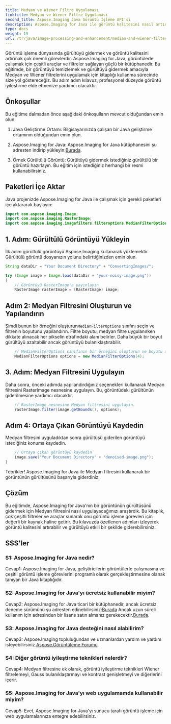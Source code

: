 ```yaml
---
title: Medyan ve Wiener Filtre Uygulaması
linktitle: Medyan ve Wiener Filtre Uygulaması
second_title: Aspose.Imaging Java Görüntü İşleme API'si
description: Aspose.Imaging for Java ile görüntü kalitesini nasıl artıracağınızı öğrenin. Bu adım adım eğitim, görüntü kirliliğini gidermeye yönelik Medyan ve Wiener filtre uygulamalarını kapsar.
type: docs
weight: 19
url: /tr/java/image-processing-and-enhancement/median-and-wiener-filter-application/
---
```

Görüntü işleme dünyasında gürültüyü gidermek ve görüntü kalitesini artırmak çok önemli görevlerdir. Aspose.Imaging for Java, görüntülerle çalışmak için çeşitli araçlar ve filtreler sağlayan güçlü bir kütüphanedir. Bu eğitimde, bir görüntüyü temizlemek ve gürültüyü gidermek amacıyla Medyan ve Wiener filtrelerini uygulamak için kitaplığı kullanma sürecinde size yol göstereceğiz. Bu adım adım kılavuz, profesyonel düzeyde görüntü iyileştirme elde etmenize yardımcı olacaktır.

## Önkoşullar

Bu eğitime dalmadan önce aşağıdaki önkoşulların mevcut olduğundan emin olun:

1. Java Geliştirme Ortamı: Bilgisayarınızda çalışan bir Java geliştirme ortamının olduğundan emin olun.

2. Aspose.Imaging for Java: Aspose.Imaging for Java kütüphanesini şu adresten indirip yükleyin:[Burada](https://releases.aspose.com/imaging/java/).

3. Örnek Gürültülü Görüntü: Gürültüyü gidermek istediğiniz gürültülü bir görüntü hazırlayın. Bu eğitim için istediğiniz herhangi bir resmi kullanabilirsiniz.

## Paketleri İçe Aktar

Java projenizde Aspose.Imaging for Java ile çalışmak için gerekli paketleri içe aktararak başlayın:

```java
import com.aspose.imaging.Image;
import com.aspose.imaging.RasterImage;
import com.aspose.imaging.imagefilters.filteroptions.MedianFilterOptions;
```

## 1. Adım: Gürültülü Görüntüyü Yükleyin

İlk adım gürültülü görüntüyü Aspose.Imaging kullanarak yüklemektir. Gürültülü görüntü dosyanızın yolunu belirttiğinizden emin olun.

```java
String dataDir = "Your Document Directory" + "ConvertingImages/";

try (Image image = Image.load(dataDir + "your-noisy-image.png"))
{
    // Görüntüyü RasterImage'a yayınlayın
    RasterImage rasterImage = (RasterImage) image;
```

## Adım 2: Medyan Filtresini Oluşturun ve Yapılandırın

 Şimdi bunun bir örneğini oluşturun`MedianFilterOptions` sınıfını seçin ve filtrenin boyutunu yapılandırın. Filtre boyutu, medyan filtre uygulanırken dikkate alınacak her pikselin etrafındaki alanı belirler. Daha büyük bir boyut gürültüyü azaltabilir ancak görüntüyü bulanıklaştırabilir.

```java
    // MedianFilterOptions sınıfının bir örneğini oluşturun ve boyutu ayarlayın.
    MedianFilterOptions options = new MedianFilterOptions(4);
```

## 3. Adım: Medyan Filtresini Uygulayın

Daha sonra, önceki adımda yapılandırdığınız seçenekleri kullanarak Medyan filtresini RasterImage nesnesine uygulayın. Bu, görüntüdeki gürültünün giderilmesine yardımcı olacaktır.

```java
    // RasterImage nesnesine Medyan filtresini uygulayın.
    rasterImage.filter(image.getBounds(), options);
```

## Adım 4: Ortaya Çıkan Görüntüyü Kaydedin

Medyan filtresini uyguladıktan sonra gürültüsü giderilen görüntüyü istediğiniz konuma kaydedin.

```java
    // Ortaya çıkan görüntüyü kaydedin
    image.save("Your Document Directory" + "denoised-image.png");
}
```

Tebrikler! Aspose.Imaging for Java ile Medyan filtresini kullanarak bir görüntünün gürültüsünü başarıyla giderdiniz.

## Çözüm

Bu eğitimde, Aspose.Imaging for Java'nın bir görüntünün gürültüsünü gidermek için Medyan filtresini nasıl uygulayacağımızı araştırdık. Bu kitaplık, çok çeşitli filtreler ve araçlar sunarak onu görüntü işleme görevleri için değerli bir kaynak haline getirir. Bu kılavuzda özetlenen adımları izleyerek görüntü kalitesini artırabilir ve gürültüyü etkili bir şekilde giderebilirsiniz.

## SSS'ler

### S1: Aspose.Imaging for Java nedir?

Cevap1: Aspose.Imaging for Java, geliştiricilerin görüntülerle çalışmasına ve çeşitli görüntü işleme görevlerini programlı olarak gerçekleştirmesine olanak tanıyan bir Java kitaplığıdır.

### S2: Aspose.Imaging for Java'yı ücretsiz kullanabilir miyim?

 Cevap2: Aspose.Imaging for Java ticari bir kütüphanedir, ancak ücretsiz deneme sürümünü şu adresten edinebilirsiniz:[Burada](https://releases.aspose.com/) Ancak uzun süreli kullanım için adresinden bir lisans satın almanız gerekecektir.[Burada](https://purchase.aspose.com/buy).

### S3: Aspose.Imaging for Java desteğini nasıl alabilirim?

 Cevap3: Aspose.Imaging topluluğundan ve uzmanlardan yardım ve yardım isteyebilirsiniz.[Aspose.Görüntüleme Forumu](https://forum.aspose.com/).

### S4: Diğer görüntü iyileştirme teknikleri nelerdir?

Cevap4: Medyan filtresine ek olarak, görüntü iyileştirme teknikleri Wiener filtrelemeyi, Gauss bulanıklaştırmayı ve kontrast genişletmeyi ve diğerlerini içerir.

### S5: Aspose.Imaging for Java'yı web uygulamamda kullanabilir miyim?

Cevap5: Evet, Aspose.Imaging for Java'yı sunucu tarafı görüntü işleme için web uygulamalarınıza entegre edebilirsiniz.